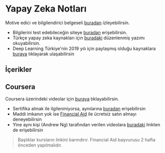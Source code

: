 # Yapay Zeka Notları <!-- omit in toc -->

<!-- 
TODO: Buradaki kaynaktan verileri aktar
https://www.yemreak.com/p/python.html
 -->

Motive edici ve bilgilendirici belgeseli [buradan][Yapay zeka belgeseli] izleyebilirsin.

- Bilgilerini test edebileceğin siteye [buradan][Hackerrank] erişebilirsin.
- Türkçe yapay zeka kaynakları için [buradaki][Türkçe yapay zeka kaynakları] düzenlenmiş yazımı okuyabilirsin.
- Deep Learning Türkiye'nin 2019 yılı için paylaşmış olduğu kaynaklara [buraya][Deeplearning yapay zeka uygulması 2019] tıklayarak ulaşabilirsin

## İçerikler <!-- omit in toc -->

## Coursera

Coursera üzerindeki videolar için [buraya][Coursera] tıklayabilirsin.

- Sertifika almak ile ilgilenmiyorsa, aynılarına [buradan][Youtube] erişebilirsin
- Maddi imkanın yok ise [Financial Aid] ile ücretsiz satın almayı deneyebilirsin
- Yine aynı kişi (Andrew Ng) tarafından verilen videolara [buradaki][Artifical All in One - Youtube] linkten de erişebilirsin

> Başlıklar kursların linkini barındırır. Financial Aid başvurusu 2 hafta önceden yapılmalıdır.

[Yapay zeka belgeseli]: https://www.youtube.com/watch?v=qh2ESbatq68
[Hackerrank]: https://www.hackerrank.com/domains/ai
[Türkçe yapay zeka kaynakları]: ..%2FYapay%20Zeka%20Notlar%C4%B1%2FT%C3%BCrk%C3%A7e%20Yapay%20Zeka%20Kaynaklar%C4%B1.md
[Deeplearning yapay zeka uygulması 2019]: https://medium.com/deep-learning-turkiye/2019-yapay-zeka-e%C4%9Fitim-ve-uygulama-program%C4%B1-add138988809
[Coursera]: https://medium.com/deep-learning-turkiye/t%C3%BCrk%C3%A7e-altyaz%C4%B1l%C4%B1-yapay-zeka-ve-derin-%C3%B6%C4%9Frenme-kursu-deeplearning-ai-85d60f4f29d7
[Financial Aid]: https://medium.com/deep-learning-turkiye/courseradaki-derin-%C3%B6%C4%9Frenme-kursuna-financial-aid-uygulamas%C4%B1-ile-%C3%BCcretsiz-kaydolmak-20ca52ff9b70
[Youtube]: https://www.youtube.com/channel/UCcIXc5mJsHVYTZR1maL5l9w
[Artifical All in One - Youtube]: https://www.youtube.com/channel/UC5zx8Owijmv-bbhAK6Z9apg/featured?disable_polymer=1